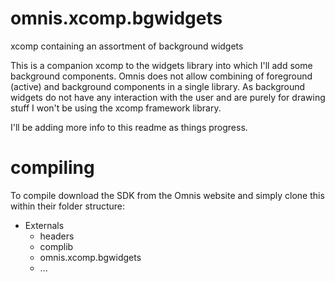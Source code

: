 # omnis.xcomp.bgwidgets
xcomp containing an assortment of background widgets

This is a companion xcomp to the widgets library into which I'll add some background components.
Omnis does not allow combining of foreground (active) and background components in a single library.
As background widgets do not have any interaction with the user and are purely for drawing stuff I
won't be using the xcomp framework library.

I'll be adding more info to this readme as things progress.

# compiling
To compile download the SDK from the Omnis website and simply clone this within their folder structure:
- Externals
  - headers
  - complib
  - omnis.xcomp.bgwidgets
  - ...


